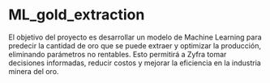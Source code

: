 # ML_gold_extraction
El objetivo del proyecto es desarrollar un modelo de Machine Learning para predecir la cantidad de oro que se puede extraer y optimizar la producción, eliminando parámetros no rentables. Esto permitirá a Zyfra tomar decisiones informadas, reducir costos y mejorar la eficiencia en la industria minera del oro.
